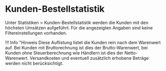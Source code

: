 # Kunden-Bestellstatistik 

Unter Statistiken \> Kunden-Bestellstatistik werden die Kunden mit den höchsten Umsätzen aufgeführt. Für die angezeigten Angaben sind keine Filtereinstellungen vorhanden.

!!! Info "Hinweis
	 Diese Auflistung listet die Kunden rein nach dem Warenwert auf. Bei Kunden mit Bruttorechnung ist dies der Brutto-Warenwert, bei Kunden ohne Steuerberechnung wie Händlern ist dies der Netto-Warenwert. Versandkosten und eventuell zusätzlich erhobene Beträge werden nicht berücksichtigt.



